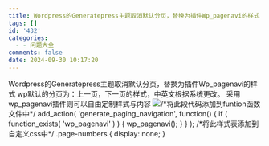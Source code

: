 ```yaml
---
title: Wordpress的Generatepress主题取消默认分页，替换为插件Wp_pagenavi的样式
tags: []
id: '432'
categories:
  - - 问题大全
comments: false
date: 2024-09-30 10:17:20
---
```


Wordpress的Generatepress主题取消默认分页，替换为插件Wp\_pagenavi的样式 wp默认的分页为：上一页，下一页的样式，中英文根据系统更改。 采用wp\_pagenavi插件则可以自由定制样式与内容 ![](http://www.smalljia.site/wp-content/uploads/2024/09/微信截图_20240930101134.jpg)/\*将此段代码添加到funtion函数文件中\*/ add\_action( 'generate\_paging\_navigation', function() { if ( function\_exists( 'wp\_pagenavi' ) ) { wp\_pagenavi(); } } ); /\*将此样式表添加到自定义css中\*/ .page-numbers { display: none; }